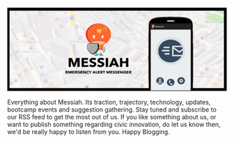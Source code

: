 <p align="center">
<img src="https://github.com/MessiahApp/Blog/blob/gh-pages/images/MessiahCover.jpg" alt="The Messiah">
</p>

Everything about Messiah. Its traction, trajectory, technology, updates, bootcamp events and suggestion gathering. Stay tuned and subscribe to our RSS feed to get the most out of us. If you like something about us, or want to publish something regarding civic innovation, do let us know then, we'd be really happy to listen from you. Happy Blogging.
